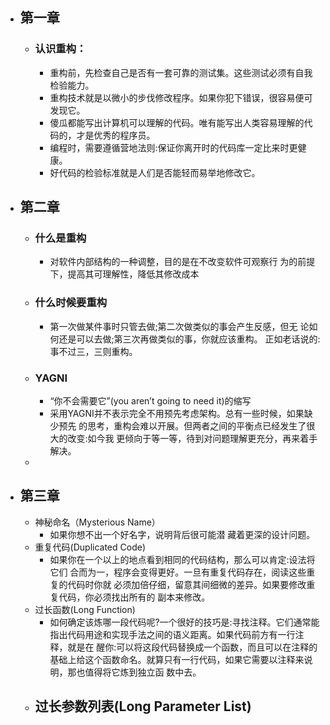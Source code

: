 - ## 第一章
	- ### 认识重构：
		- 重构前，先检查自己是否有一套可靠的测试集。这些测试必须有自我
		   检验能力。
		- 重构技术就是以微小的步伐修改程序。如果你犯下错误，很容易便可
		   发现它。
		- 傻瓜都能写出计算机可以理解的代码。唯有能写出人类容易理解的代
		   码的，才是优秀的程序员。
		- 编程时，需要遵循营地法则:保证你离开时的代码库一定比来时更健
		   康。
		- 好代码的检验标准就是人们是否能轻而易举地修改它。
- ## 第二章
	- ### 什么是重构
		- 对软件内部结构的一种调整，目的是在不改变软件可观察行
		  为的前提下，提高其可理解性，降低其修改成本
	- ### 什么时候要重构
		- 第一次做某件事时只管去做;第二次做类似的事会产生反感，但无 论如何还是可以去做;第三次再做类似的事，你就应该重构。 正如老话说的:事不过三，三则重构。
	- ### YAGNI
		- “你不会需要它”(you arenʼt going to need it)的缩写
		- 采用YAGNI并不表示完全不用预先考虑架构。总有一些时候，如果缺少预先 的思考，重构会难以开展。但两者之间的平衡点已经发生了很大的改变:如今我 更倾向于等一等，待到对问题理解更充分，再来着手解决。
	-
- ## 第三章
	- 神秘命名（Mysterious Name）
		- 如果你想不出一个好名字，说明背后很可能潜
		  藏着更深的设计问题。
	- 重复代码(Duplicated Code)
		- 如果你在一个以上的地点看到相同的代码结构，那么可以肯定:设法将它们
		  合而为一，程序会变得更好。一旦有重复代码存在，阅读这些重复的代码时你就
		  必须加倍仔细，留意其间细微的差异。如果要修改重复代码，你必须找出所有的
		  副本来修改。
	- 过长函数(Long Function)
		- 如何确定该炼哪一段代码呢?一个很好的技巧是:寻找注释。它们通常能
		  指出代码用途和实现手法之间的语义距离。如果代码前方有一行注释，就是在
		  醒你:可以将这段代码替换成一个函数，而且可以在注释的基础上给这个函数命名。就算只有一行代码，如果它需要以注释来说明，那也值得将它炼到独立函
		  数中去。
	- 过长参数列表(Long Parameter List)
		-